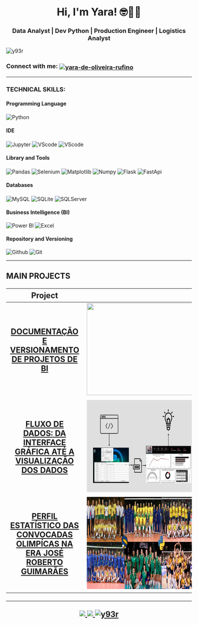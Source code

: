<h1 align="center">Hi, I'm Yara! 🤓🎸🏐</h1>
<h3 align="center"> Data Analyst | Dev Python | Production Engineer | Logistics Analyst</h3>

<p align="left"> <img src="https://komarev.com/ghpvc/?username=y93r&label=Profile%20views&color=0e75b6&style=flat" alt="y93r" /> </p>

<h3 align="left">Connect with me:
  <a href="https://linkedin.com/in/yara-de-oliveira-rufino" target="_blank" style="display: inline-block; vertical-align: middle;">
    <img align="center" src="https://raw.githubusercontent.com/rahuldkjain/github-profile-readme-generator/master/src/images/icons/Social/linked-in-alt.svg" alt="yara-de-oliveira-rufino" height="30" width="40" />
  </a>
  <span style="display: inline-block; vertical-align: middle;"></span>
</h3>
<hr>
<h3 align="left">TECHNICAL SKILLS:</h3>
<div style="display: inline_block">
    <h4>Programming Language</h4>
<img align="center" alt="Python" height="40" width="50" src="https://cdn.jsdelivr.net/gh/devicons/devicon/icons/python/python-original-wordmark.svg">

  <h4>IDE</h4>
<img align="center" alt="Jupyter" height="40" width="50" src="https://cdn.jsdelivr.net/gh/devicons/devicon/icons/jupyter/jupyter-original-wordmark.svg">
<img align="center" alt="VScode" height="40" width="50" src="https://cdn.jsdelivr.net/gh/devicons/devicon/icons/vscode/vscode-original-wordmark.svg" />
<img align="center" alt="VScode" height="40" width="50" src="https://cdn.jsdelivr.net/gh/devicons/devicon@latest/icons/pycharm/pycharm-original.svg" />
          

  <h4>Library and Tools</h4>
<img align="center" alt="Pandas" height="40" width="50" src="https://cdn.jsdelivr.net/gh/devicons/devicon/icons/pandas/pandas-original-wordmark.svg"/>
<img align="center" alt="Selenium" height="40" width="50" src="https://cdn.jsdelivr.net/gh/devicons/devicon/icons/selenium/selenium-original.svg" />
<img align="center" alt="Matplotlib" height="40" width="50" src="https://cdn.jsdelivr.net/gh/devicons/devicon@latest/icons/matplotlib/matplotlib-original-wordmark.svg" />
<img align="center" alt="Numpy" height="40" width="50" src="https://cdn.jsdelivr.net/gh/devicons/devicon/icons/numpy/numpy-original-wordmark.svg" />
<img align="center" alt="Flask" height="40" width="50" src="https://cdn.jsdelivr.net/gh/devicons/devicon/icons/flask/flask-original-wordmark.svg" />
<img align="center" alt="FastApi" height="40" width="50" src="https://cdn.jsdelivr.net/gh/devicons/devicon/icons/fastapi/fastapi-plain-wordmark.svg" />

  <h4>Databases</h4>
<img align="center" alt="MySQL" height="40" width="50" src="https://cdn.jsdelivr.net/gh/devicons/devicon@latest/icons/mysql/mysql-original-wordmark.svg" />
<img align="center" alt="SQLite" height="40" width="50" src="https://cdn.jsdelivr.net/gh/devicons/devicon@latest/icons/sqlite/sqlite-original-wordmark.svg" />
<img align="center" alt="SQLServer" height="40" width="50" src="https://cdn.jsdelivr.net/gh/devicons/devicon/icons/microsoftsqlserver/microsoftsqlserver-plain-wordmark.svg" />

  <h4>Business Intelligence (BI)</h4>
<img alt="Power BI" src="https://img.shields.io/badge/PowerBI-F2C811?style=for-the-badge&logo=Power%20BI&logoColor=white"/>
<img alt="Excel" src="https://img.shields.io/badge/Microsoft_Excel-217346?style=for-the-badge&logo=microsoft-excel&logoColor=white"/>

  <h4>Repository and Versioning</h4>
  
<img alt="Github" height="40" width="50" src="https://cdn.jsdelivr.net/gh/devicons/devicon@latest/icons/github/github-original.svg" >
<img alt="Git" height="40" width="50" src="https://cdn.jsdelivr.net/gh/devicons/devicon@latest/icons/git/git-original.svg"/>
              
</div>

----
<h2>MAIN PROJECTS
  
| Project         |                                       |
| :-------------------------: | ------------------------------ |
| **[DOCUMENTAÇÃO E VERSIONAMENTO DE PROJETOS DE BI](https://github.com/y93r/Documentacao-Versionamento)** | <img src="https://github.com/y93r/Documentacao-Versionamento/blob/master/git.jpg" width="300" height="250"> |
| **[FLUXO DE DADOS: DA INTERFACE GRÁFICA ATÉ A VISUALIZAÇÃO DOS DADOS](https://github.com/y93r/Software_Dados_Producao_HrxHr)** | <img src="https://github.com/y93r/Software_Dados_Producao_HrxHr/blob/main/artigo-fluxo%20de%20dados.png" width="300" height="250"> |
| **[PERFIL ESTATÍSTICO DAS CONVOCADAS OLIMPÍCAS NA ERA JOSÉ ROBERTO GUIMARÃES](https://github.com/y93r/SFV_OG_2004-2024)** | <img src="https://github.com/y93r/SFV_OG_2004-2024/blob/main/SFV_04-24.png" width="300" height="250"> |



<hr>
<div align="center">
  <a href="https://github.com/y93r">
  <img height="150em" src="https://github-readme-stats.vercel.app/api?username=y93r&show_icons=true&theme=codeSTACKr&include_all_commits=true&count_private=true"/>   
  <img height="150em" src="https://github-readme-stats.vercel.app/api/top-langs/?username=y93r&layout=compact&langs_count=7&theme=codeSTACKr"/>
  <img align="center" height="150em" src="https://github-readme-streak-stats.herokuapp.com/?user=y93r&" alt="y93r" />
</div>





